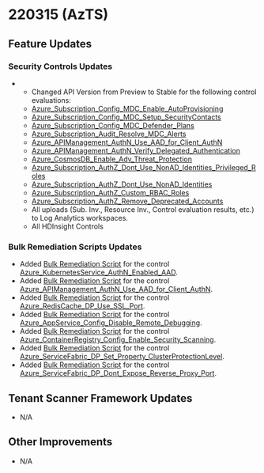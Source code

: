 ﻿# 220315 (AzTS)

## Feature Updates

### Security Controls Updates
* 	- Changed API Version from Preview to Stable for the following control evaluations:
	-	[Azure_Subscription_Config_MDC_Enable_AutoProvisioning](https://github.com/azsk/AzTS-docs/blob/main/Control%20coverage/Feature/SubscriptionCore.md#Azure_Subscription_Config_MDC_Enable_AutoProvisioning)
	-	[Azure_Subscription_Config_MDC_Setup_SecurityContacts](https://github.com/azsk/AzTS-docs/blob/main/Control%20coverage/Feature/SubscriptionCore.md#Azure_Subscription_Config_MDC_Setup_SecurityContacts)
	-	[Azure_Subscription_Config_MDC_Defender_Plans](https://github.com/azsk/AzTS-docs/blob/main/Control%20coverage/Feature/SubscriptionCore.md#Azure_Subscription_Config_MDC_Defender_Plans)
	-	[Azure_Subscription_Audit_Resolve_MDC_Alerts](https://github.com/azsk/AzTS-docs/blob/main/Control%20coverage/Feature/SubscriptionCore.md#Azure_Subscription_Audit_Resolve_Azure_Security_Center_Alerts)
	-	[Azure_APIManagement_AuthN_Use_AAD_for_Client_AuthN](https://github.com/azsk/AzTS-docs/blob/main/Control%20coverage/Feature/APIManagement.md#azure_apimanagement_authn_use_aad_for_client_authn)
	-	[Azure_APIManagement_AuthN_Verify_Delegated_Authentication](https://github.com/azsk/AzTS-docs/blob/main/Control%20coverage/Feature/APIManagement.md#azure_apimanagement_authn_verify_delegated_authentication)
	-	[Azure_CosmosDB_Enable_Adv_Threat_Protection](https://github.com/azsk/AzTS-docs/blob/main/Control%20coverage/Feature/CosmosDB.md#azure_cosmosdb_enable_adv_threat_protection)
	-	[Azure_Subscription_AuthZ_Dont_Use_NonAD_Identities_Privileged_Roles](https://github.com/azsk/AzTS-docs/blob/main/Control%20coverage/Feature/SubscriptionCore.md#Azure_Subscription_AuthZ_Dont_Use_NonAD_Identities_Privileged_Roles)
	-	[Azure_Subscription_AuthZ_Dont_Use_NonAD_Identities]( https://github.com/azsk/AzTS-docs/blob/main/Control%20coverage/Feature/SubscriptionCore.md#Azure_Subscription_AuthZ_Dont_Use_NonAD_Identities)
	-	[Azure_Subscription_AuthZ_Custom_RBAC_Roles](https://github.com/azsk/AzTS-docs/blob/main/Control%20coverage/Feature/SubscriptionCore.md#Azure_Subscription_AuthZ_Custom_RBAC_Roles)
	-	[Azure_Subscription_AuthZ_Remove_Deprecated_Accounts](https://github.com/azsk/AzTS-docs/blob/main/Control%20coverage/Feature/SubscriptionCore.md#Azure_Subscription_AuthZ_Remove_Deprecated_Accounts)
	-	All uploads (Sub. Inv., Resource Inv., Control evaluation results, etc.) to Log Analytics workspaces.	
	-	All HDInsight Controls

### Bulk Remediation Scripts Updates
- Added [Bulk Remediation Script](https://github.com/azsk/AzTS-docs/blob/main/Scripts/RemediationScripts/Remediate-EnableAADForKubernetesService.ps1) for the control [Azure_KubernetesService_AuthN_Enabled_AAD](https://github.com/azsk/AzTS-docs/blob/main/Control%20coverage/Feature/KubernetesService.md#azure_kubernetesservice_authn_enabled_aad).
- Added [Bulk Remediation Script](https://github.com/azsk/AzTS-docs/blob/main/Scripts/RemediationScripts/Remediate-DeleteNonAADIdentityProvidersInAPIManagementServices.ps1) for the control [Azure_APIManagement_AuthN_Use_AAD_for_Client_AuthN](https://github.com/azsk/AzTS-docs/blob/main/Control%20coverage/Feature/APIManagement.md#azure_apimanagement_authn_use_aad_for_client_authn).
- Added [Bulk Remediation Script](https://github.com/azsk/AzTS-docs/blob/main/Scripts/RemediationScripts/Remediate-DisableNonSSLPortOnRedisCache.ps1) for the control [Azure_RedisCache_DP_Use_SSL_Port](https://github.com/azsk/AzTS-docs/blob/main/Control%20coverage/Feature/RedisCache.md#azure_rediscache_dp_use_ssl_port).
- Added [Bulk Remediation Script](https://github.com/azsk/AzTS-docs/blob/main/Scripts/RemediationScripts/Remediate-DisableRemoteDebuggingForAppServices.ps1) for the control [Azure_AppService_Config_Disable_Remote_Debugging](https://github.com/azsk/AzTS-docs/blob/main/Control%20coverage/Feature/AppService.md#azure_appservice_config_disable_remote_debugging).
- Added [Bulk Remediation Script](https://github.com/azsk/AzTS-docs/blob/main/Scripts/RemediationScripts/Remediate-EnableSecurityScanningForContainerRegistry.ps1) for the control [Azure_ContainerRegistry_Config_Enable_Security_Scanning](https://github.com/azsk/AzTS-docs/blob/main/Control%20coverage/Feature/ContainerRegistry.md#azure_containerregistry_config_enable_security_scanning).
- Added [Bulk Remediation Script](https://github.com/azsk/AzTS-docs/blob/main/Scripts/RemediationScripts/Remediate-SetClusterProtectionLevelForServiceFabric.ps1) for the control [Azure_ServiceFabric_DP_Set_Property_ClusterProtectionLevel](https://github.com/azsk/AzTS-docs/blob/main/Control%20coverage/Feature/ServiceFabric.md#azure_servicefabric_dp_set_property_clusterprotectionlevel).
- Added [Bulk Remediation Script](https://github.com/azsk/AzTS-docs/blob/main/Scripts/RemediationScripts/Remediate-StopExposingServiceFabricReverseProxyPort.ps1) for the control [Azure_ServiceFabric_DP_Dont_Expose_Reverse_Proxy_Port](https://github.com/azsk/AzTS-docs/blob/main/Control%20coverage/Feature/ServiceFabric.md#azure_servicefabric_dp_dont_expose_reverse_proxy_port).

## Tenant Scanner Framework Updates
* N/A

## Other Improvements
* N/A